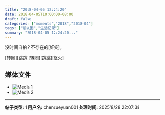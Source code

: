 ```yaml
---
title: "2018-04-05 12:24:20"
date: 2018-04-05T10:00:00+08:00
draft: false
categories: ["moments","2018","2018-04"]
tags: ["朋友圈","生活记录"]
summary: "2018-04-05 12:24:20..."
---
```


没时间自拍？不存在的[奸笑]。

[转圈][跳跳][转圈][跳跳][怄火]

## 媒体文件

- ![Media 1](/Moments/photos/2018-04-05/201804051224200.jpg)
- ![Media 2](/Moments/photos/2018-04-05/201804051224201.jpg)

---

**帖子类型:** 1
**用户名:** chenxueyuan001
**处理时间:** 2025/8/28 22:07:38